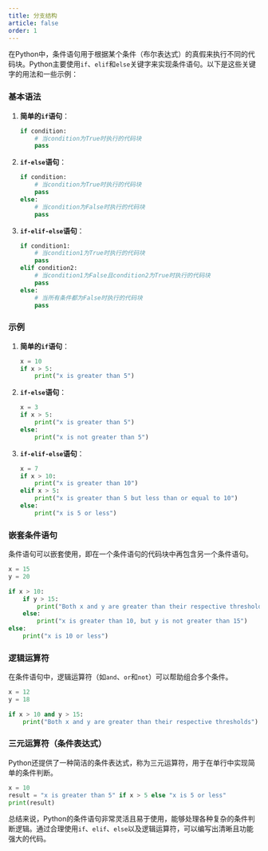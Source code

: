 ```yaml
---
title: 分支结构
article: false
order: 1
---
```


在Python中，条件语句用于根据某个条件（布尔表达式）的真假来执行不同的代码块。Python主要使用`if`、`elif`和`else`关键字来实现条件语句。以下是这些关键字的用法和一些示例：

### 基本语法

1. **简单的`if`语句**：

   ```python
   if condition:
       # 当condition为True时执行的代码块
       pass
   ```

2. **`if-else`语句**：

   ```python
   if condition:
       # 当condition为True时执行的代码块
       pass
   else:
       # 当condition为False时执行的代码块
       pass
   ```

3. **`if-elif-else`语句**：

   ```python
   if condition1:
       # 当condition1为True时执行的代码块
       pass
   elif condition2:
       # 当condition1为False且condition2为True时执行的代码块
       pass
   else:
       # 当所有条件都为False时执行的代码块
       pass
   ```

### 示例

1. **简单的`if`语句**：

   ```python
   x = 10
   if x > 5:
       print("x is greater than 5")
   ```

2. **`if-else`语句**：

   ```python
   x = 3
   if x > 5:
       print("x is greater than 5")
   else:
       print("x is not greater than 5")
   ```

3. **`if-elif-else`语句**：

   ```python
   x = 7
   if x > 10:
       print("x is greater than 10")
   elif x > 5:
       print("x is greater than 5 but less than or equal to 10")
   else:
       print("x is 5 or less")
   ```

### 嵌套条件语句

条件语句可以嵌套使用，即在一个条件语句的代码块中再包含另一个条件语句。

```python
x = 15
y = 20
 
if x > 10:
    if y > 15:
        print("Both x and y are greater than their respective thresholds")
    else:
        print("x is greater than 10, but y is not greater than 15")
else:
    print("x is 10 or less")
```

### 逻辑运算符

在条件语句中，逻辑运算符（如`and`、`or`和`not`）可以帮助组合多个条件。

```python
x = 12
y = 18
 
if x > 10 and y > 15:
    print("Both x and y are greater than their respective thresholds")
```

### 三元运算符（条件表达式）

Python还提供了一种简洁的条件表达式，称为三元运算符，用于在单行中实现简单的条件判断。

```python
x = 10
result = "x is greater than 5" if x > 5 else "x is 5 or less"
print(result)
```

总结来说，Python的条件语句非常灵活且易于使用，能够处理各种复杂的条件判断逻辑。通过合理使用`if`、`elif`、`else`以及逻辑运算符，可以编写出清晰且功能强大的代码。